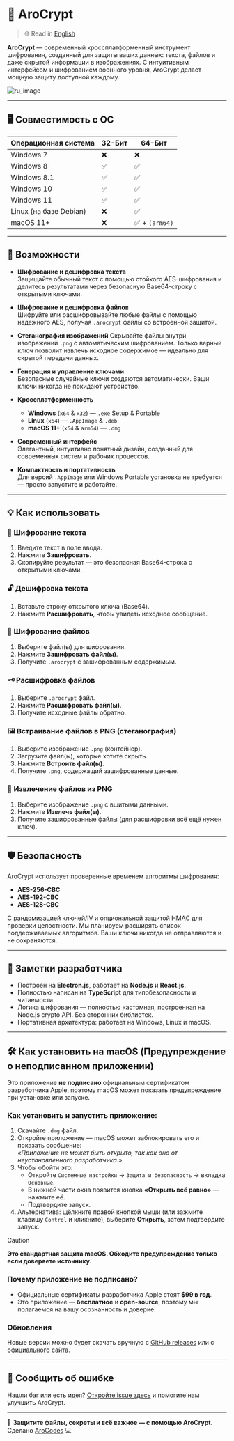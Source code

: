 # 🔐 AroCrypt

> 🌐 Read in [English](README.md)

**AroCrypt** — современный кроссплатформенный инструмент шифрования, созданный для защиты ваших данных: текста, файлов и даже скрытой информации в изображениях. С интуитивным интерфейсом и шифрованием военного уровня, AroCrypt делает мощную защиту доступной каждому.

![ru_image](https://github.com/user-attachments/assets/2bb3d7b5-75cf-4fa4-819b-c6410609b8bb)

---

## 🖥️ Совместимость с ОС

| Операционная система   | 32-Бит | 64-Бит         |
| ---------------------- | ------ | -------------- |
| Windows 7              | ❌     | ❌             |
| Windows 8              | ✅     | ✅             |
| Windows 8.1            | ✅     | ✅             |
| Windows 10             | ✅     | ✅             |
| Windows 11             | ✅     | ✅             |
| Linux (на базе Debian) | ❌     | ✅             |
| macOS 11+              | ❌     | ✅ + `(arm64)` |

---

## 🚀 Возможности

- **Шифрование и дешифровка текста**  
  Защищайте обычный текст с помощью стойкого AES-шифрования и делитесь результатами через безопасную Base64-строку с открытыми ключами.

- **Шифрование и дешифровка файлов**  
  Шифруйте или расшифровывайте любые файлы с помощью надежного AES, получая `.arocrypt` файлы со встроенной защитой.

- **Стеганография изображений**
  Скрывайте файлы внутри изображений `.png` с автоматическим шифрованием. Только верный ключ позволит извлечь исходное содержимое — идеально для скрытой передачи данных.

- **Генерация и управление ключами**  
  Безопасные случайные ключи создаются автоматически. Ваши ключи никогда не покидают устройство.

- **Кроссплатформенность**

  - **Windows** (`x64` & `x32`) — `.exe` Setup & Portable
  - **Linux** (`x64`) — `.AppImage` & `.deb`
  - **macOS 11+** (`x64` & `arm64`) — `.dmg`

- **Современный интерфейс**  
  Элегантный, интуитивно понятный дизайн, созданный для современных систем и рабочих процессов.

- **Компактность и портативность**  
  Для версий `.AppImage` или Windows Portable установка не требуется — просто запустите и работайте.

---

## 💡 Как использовать

### 🔏 Шифрование текста

1. Введите текст в поле ввода.
2. Нажмите **Зашифровать**.
3. Скопируйте результат — это безопасная Base64-строка с открытыми ключами.

### 🔓 Дешифровка текста

1. Вставьте строку открытого ключа (Base64).
2. Нажмите **Расшифровать**, чтобы увидеть исходное сообщение.

### 📁 Шифрование файлов

1. Выберите файл(ы) для шифрования.
2. Нажмите **Зашифровать файл(ы)**.
3. Получите `.arocrypt` с зашифрованным содержимым.

### 🗝️ Расшифровка файлов

1. Выберите `.arocrypt` файл.
2. Нажмите **Расшифровать файл(ы)**.
3. Получите исходные файлы обратно.

### 🖼️ Встраивание файлов в PNG (стеганография)

1. Выберите изображение `.png` (контейнер).
2. Загрузите файл(ы), которые хотите скрыть.
3. Нажмите **Встроить файл(ы)**.
4. Получите `.png`, содержащий зашифрованные данные.

### 🧩 Извлечение файлов из PNG

1. Выберите изображение `.png` с вшитыми данными.
2. Нажмите **Извлечь файл(ы)**.
3. Получите зашифрованные файлы (для расшифровки всё ещё нужен ключ).

---

## 🛡️ Безопасность

AroCrypt использует проверенные временем алгоритмы шифрования:

- **AES-256-CBC**
- **AES-192-CBC**
- **AES-128-CBC**

С рандомизацией ключей/IV и опциональной защитой HMAC для проверки целостности. Мы планируем расширять список поддерживаемых алгоритмов. Ваши ключи никогда не отправляются и не сохраняются.

---

## 🧪 Заметки разработчика

- Построен на **Electron.js**, работает на **Node.js** и **React.js**.
- Полностью написан на **TypeScript** для типобезопасности и читаемости.
- Логика шифрования — полностью кастомная, построенная на Node.js crypto API. Без сторонних библиотек.
- Портативная архитектура: работает на Windows, Linux и macOS.

---

## 🛠️ Как установить на macOS (Предупреждение о неподписанном приложении)

Это приложение **не подписано** официальным сертификатом разработчика Apple, поэтому macOS может показать предупреждение при установке или запуске.

### Как установить и запустить приложение:

1. Скачайте `.dmg` файл.
2. Откройте приложение — macOS может заблокировать его и показать сообщение:  
   _«Приложение не может быть открыто, так как оно от неустановленного разработчика.»_
3. Чтобы обойти это:
   - Откройте `Системные настройки` → `Защита и безопасность` → вкладка `Основные`.
   - В нижней части окна появится кнопка **«Открыть всё равно»** — нажмите её.
   - Подтвердите запуск.
4. Альтернатива: щёлкните правой кнопкой мыши (или зажмите клавишу `Control` и кликните), выберите **Открыть**, затем подтвердите запуск.

> [!CAUTION]  
> **Это стандартная защита macOS. Обходите предупреждение только если доверяете источнику.**

### Почему приложение не подписано?

- Официальные сертификаты разработчика Apple стоят **$99 в год**.
- Это приложение — **бесплатное** и **open-source**, поэтому мы полагаемся на вашу осознанность и доверие.

### Обновления

Новые версии можно будет скачать вручную с [GitHub releases](https://github.com/OfficialAroCodes/arocrypt/releases/latest) или с [официального сайта](https://arocrypt.vercel.app/download).

---

## 🐛 Сообщить об ошибке

Нашли баг или есть идея? [Откройте issue здесь](https://github.com/OfficialAroCodes/AroCrypt/issues) и помогите нам улучшить AroCrypt.

---

🔐 **Защитите файлы, секреты и всё важное — с помощью AroCrypt.**  
Сделано [AroCodes](https://github.com/OfficialAroCodes) 💻
